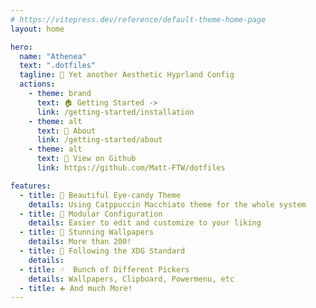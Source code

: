 ```yaml
---
# https://vitepress.dev/reference/default-theme-home-page
layout: home

hero:
  name: "Athenea"
  text: ".dotfiles"
  tagline: 💄 Yet another Aesthetic Hyprland Config
  actions:
    - theme: brand
      text: 🏠 Getting Started ->
      link: /getting-started/installation
    - theme: alt
      text: 📜 About
      link: /getting-started/about
    - theme: alt
      text: 👀 View on Github
      link: https://github.com/Matt-FTW/dotfiles

features:
  - title: 🌸 Beautiful Eye-candy Theme
    details: Using Catppuccin Macchiato theme for the whole system
  - title: 🔧 Modular Configuration
    details: Easier to edit and customize to your liking
  - title: 🎨 Stunning Wallpapers
    details: More than 200!
  - title: 📂 Following the XDG Standard
    details:
  - title: ☝️  Bunch of Different Pickers
    details: Wallpapers, Clipboard, Powermenu, etc
  - title: ➕ And much More!
---
```

